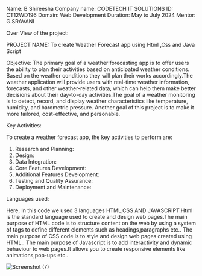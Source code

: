 Name: B Shireesha
Company name: CODETECH IT SOLUTIONS
ID: CT12WD196
Domain: Web Development
Duration: May to July 2024
Mentor: G.SRAVANI

Over View of the project:

PROJECT NAME: To create Weather Forecast app using Html ,Css and Java Script  

Objective: The primary goal of a weather forecasting app is to offer users the ability to plan their activities based on anticipated weather conditions.
Based on the weather conditions they will plan their works accordingly.The weather application will provide users with real-time weather information,
forecasts, and other weather-related data, which can help them make better decisions about their day-to-day activities.The goal of a weather 
monitoring is to detect, record, and display weather characteristics like temperature, humidity, and barometric pressure. Another goal of this project 
is to make it more tailored, cost-effective, and personable.

Key Activities:

To create a weather forecast app, the key activities to perform are:

1. Research and Planning:
2. Design:
3. Data Integration:
4. Core Features Development:
5. Additional Features Development:
6. Testing and Quality Assurance:
7. Deployment and Maintenance:

Languages used: 
    
 Here, In this code we used 3 languages HTML,CSS AND JAVASCRIPT.Html is the standard language used to create and design web pages.The main purpose of HTML code is to structure content on the web by 
 using a system of tags to define different elements such as headings,paragraphs etc..
 The main purpose of CSS code is to style and design web pages created using HTML.. 
 The main purpose of Javascript is to add interactivity and dynamic behaviour to web pages.It allows you to create responsive elements like animations,pop-ups etc..

![Screenshot (7)](https://github.com/Siri1916/CODETECH-Task2/assets/174416911/67962b9e-f21c-4e83-bb6d-3f00304c4d6b)

